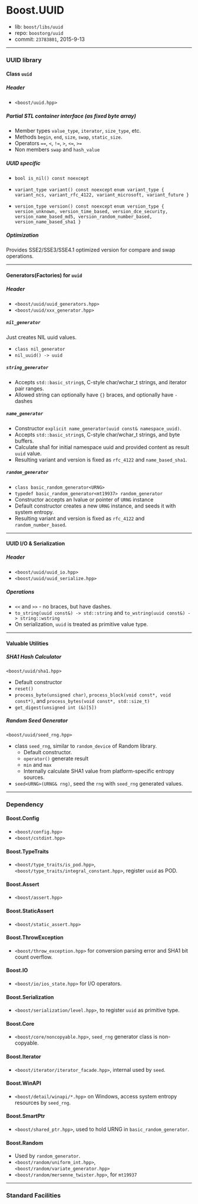 # Boost.UUID

* lib: `boost/libs/uuid`
* repo: `boostorg/uuid`
* commit: `23783801`, 2015-9-13

------
### UUID library

#### Class `uuid`

##### Header

* `<boost/uuid.hpp>`

##### Partial STL container interface (as fixed byte array)

* Member types `value_type`, `iterator`, `size_type`, etc.
* Methods `begin`, `end`, `size`, `swap`, `static_size`.
* Operators `==`, `<`, `!=`, `>`, `<=`, `>=`
* Non members `swap` and `hash_value`

##### UUID specific

* `bool is_nil() const noexcept`

* `variant_type variant() const noexcept`
  `enum variant_type { variant_ncs, variant_rfc_4122, variant_microsoft, variant_future }`

* `version_type version() const noexcept`
  `enum version_type { version_unknown, version_time_based, version_dce_security,
    version_name_based_md5, version_random_number_based, version_name_based_sha1 }`

##### Optimization

Provides SSE2/SSE3/SSE4.1 optimized version for compare and swap operations.

------
#### Generators(Factories) for `uuid`

##### Header

* `<boost/uuid/uuid_generators.hpp>`
* `<boost/uuid/xxx_generator.hpp>`

##### `nil_generator`

Just creates NIL uuid values.

* `class nil_generator`
* `nil_uuid() -> uuid`

##### `string_generator`

* Accepts `std::basic_string`s, C-style char/wchar_t strings, and iterator pair ranges.
* Allowed string can optionally have `{}` braces, and optionally have `-` dashes

##### `name_generator`

* Constructor `explicit name_generator(uuid const& namespace_uuid)`.
* Accepts `std::basic_string`s, C-style char/wchar_t strings, and byte buffers.
* Calculate sha1 for initial namespace uuid and provided content as result `uuid` value.
* Resulting variant and version is fixed as `rfc_4122` and `name_based_sha1`.

##### `random_generator`

* `class basic_random_generator<URNG>`
* `typedef basic_random_generator<mt19937> random_generator`
* Constructor accepts an lvalue or pointer of `URNG` instance
* Default constructor creates a new `URNG` instance, and seeds it with system entropy.
* Resulting variant and version is fixed as `rfc_4122` and `random_number_based`.

------
#### UUID I/O & Serialization

##### Header

* `<boost/uuid/uuid_io.hpp>`
* `<boost/uuid/uuid_serialize.hpp>`

##### Operations

* `<<` and `>>` - no braces, but have dashes.
* `to_string(uuid const&) -> std::string` and `to_wstring(uuid const&) -> string::wstring`
* On serialization, `uuid` is treated as primitive value type.

------
#### Valuable Utilities

##### SHA1 Hash Calculator

`<boost/uuid/sha1.hpp>`

* Default constructor
* `reset()`
* `process_byte(unsigned char)`, `process_block(void const*, void const*)`, and
  `process_bytes(void const*, std::size_t)`
* `get_digest(unsigned int (&)[5])`

##### Random Seed Generator

`<boost/uuid/seed_rng.hpp>`

* class `seed_rng`, similar to `random_device` of Random library.
  * Default constructor.
  * `operator()` generate result
  * `min` and `max`
  * Internally calculate SHA1 value from platform-specific entropy sources.
* `seed<URNG>(URNG& rng)`, seed the `rng` with `seed_rng` generated values.

------
### Dependency

#### Boost.Config

* `<boost/config.hpp>`
* `<boost/cstdint.hpp>`

#### Boost.TypeTraits

* `<boost/type_traits/is_pod.hpp>`, `<boost/type_traits/integral_constant.hpp>`, register `uuid` as POD.

#### Boost.Assert

* `<boost/assert.hpp>`

#### Boost.StaticAssert

* `<boost/static_assert.hpp>`

#### Boost.ThrowException

* `<boost/throw_exception.hpp>` for conversion parsing error and SHA1 bit count overflow.

#### Boost.IO

* `<boost/io/ios_state.hpp>` for I/O operators.

#### Boost.Serialization

* `<boost/serialization/level.hpp>`, to register `uuid` as primitive type.

#### Boost.Core

* `<boost/core/noncopyable.hpp>`, `seed_rng` generator class is non-copyable.

#### Boost.Iterator

* `<boost/iterator/iterator_facade.hpp>`, internal used by `seed`.

#### Boost.WinAPI

* `<boost/detail/winapi/*.hpp>` on Windows, access system entropy resources by `seed_rng`.

#### Boost.SmartPtr

* `<boost/shared_ptr.hpp>`, used to hold URNG in `basic_random_generator`.

#### Boost.Random

* Used by `random_generator`.
* `<boost/random/uniform_int.hpp>`, `<boost/random/variate_generator.hpp>`
* `<boost/random/mersenne_twister.hpp>`, for `mt19937`

------
### Standard Facilities

